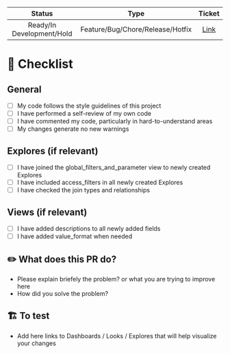 
| Status  | Type  | Ticket|
| :---: | :---: | :---: |
| Ready/In Development/Hold | Feature/Bug/Chore/Release/Hotfix | [Link](https://goflink.atlassian.net/browse/DATA-847)|


# 📝 Checklist

## General
- [ ] My code follows the style guidelines of this project
- [ ] I have performed a self-review of my own code
- [ ] I have commented my code, particularly in hard-to-understand areas
- [ ] My changes generate no new warnings

## Explores (if relevant)
- [ ] I have joined the global_filters_and_parameter view to newly created Explores
- [ ] I have included access_filters in all newly created Explores
- [ ] I have checked the join types and relationships

## Views (if relevant)
- [ ] I have added descriptions to all newly added fields
- [ ] I have added value_format when needed

## ✏️ What does this PR do?

- Please explain briefely the problem? or what you are trying to improve here
- How did you solve the problem?


## 🏗️ To test

- Add here links to Dashboards / Looks / Explores that will help visualize your changes
